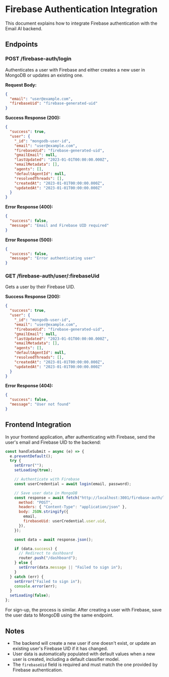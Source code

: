 # Firebase Authentication Integration

This document explains how to integrate Firebase authentication with the Email AI backend.

## Endpoints

### POST /firebase-auth/login

Authenticates a user with Firebase and either creates a new user in MongoDB or updates an existing one.

**Request Body:**

```json
{
  "email": "user@example.com",
  "firebaseUid": "firebase-generated-uid"
}
```

**Success Response (200):**

```json
{
  "success": true,
  "user": {
    "_id": "mongodb-user-id",
    "email": "user@example.com",
    "firebaseUid": "firebase-generated-uid",
    "gmailEmail": null,
    "lastUpdated": "2023-01-01T00:00:00.000Z",
    "emailMetadata": [],
    "agents": [],
    "defaultAgentId": null,
    "resolvedThreads": [],
    "createdAt": "2023-01-01T00:00:00.000Z",
    "updatedAt": "2023-01-01T00:00:00.000Z"
  }
}
```

**Error Response (400):**

```json
{
  "success": false,
  "message": "Email and Firebase UID required"
}
```

**Error Response (500):**

```json
{
  "success": false,
  "message": "Error authenticating user"
}
```

### GET /firebase-auth/user/:firebaseUid

Gets a user by their Firebase UID.

**Success Response (200):**

```json
{
  "success": true,
  "user": {
    "_id": "mongodb-user-id",
    "email": "user@example.com",
    "firebaseUid": "firebase-generated-uid",
    "gmailEmail": null,
    "lastUpdated": "2023-01-01T00:00:00.000Z",
    "emailMetadata": [],
    "agents": [],
    "defaultAgentId": null,
    "resolvedThreads": [],
    "createdAt": "2023-01-01T00:00:00.000Z",
    "updatedAt": "2023-01-01T00:00:00.000Z"
  }
}
```

**Error Response (404):**

```json
{
  "success": false,
  "message": "User not found"
}
```

## Frontend Integration

In your frontend application, after authenticating with Firebase, send the user's email and Firebase UID to the backend:

```javascript
const handleSubmit = async (e) => {
  e.preventDefault();
  try {
    setError("");
    setLoading(true);

    // Authenticate with Firebase
    const userCredential = await login(email, password);

    // Save user data in MongoDB
    const response = await fetch("http://localhost:3001/firebase-auth/login", {
      method: "POST",
      headers: { "Content-Type": "application/json" },
      body: JSON.stringify({
        email,
        firebaseUid: userCredential.user.uid,
      }),
    });

    const data = await response.json();

    if (data.success) {
      // Redirect to dashboard
      router.push("/dashboard");
    } else {
      setError(data.message || "Failed to sign in");
    }
  } catch (err) {
    setError("Failed to sign in");
    console.error(err);
  }
  setLoading(false);
};
```

For sign-up, the process is similar. After creating a user with Firebase, save the user data to MongoDB using the same endpoint.

## Notes

- The backend will create a new user if one doesn't exist, or update an existing user's Firebase UID if it has changed.
- User data is automatically populated with default values when a new user is created, including a default classifier model.
- The `firebaseUid` field is required and must match the one provided by Firebase authentication.
